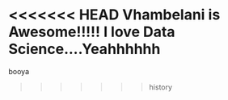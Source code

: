 <<<<<<< HEAD
Vhambelani is Awesome!!!!!
I love Data Science....Yeahhhhhh
=======
booya
>>>>>>> history
